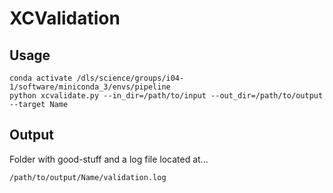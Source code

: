 # XCValidation

## Usage
```
conda activate /dls/science/groups/i04-1/software/miniconda_3/envs/pipeline
python xcvalidate.py --in_dir=/path/to/input --out_dir=/path/to/output --target Name
```

## Output
Folder with good-stuff and a log file located at...
```
/path/to/output/Name/validation.log
```
